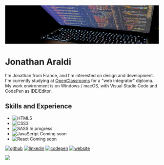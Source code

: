 ![Design & Development](https://github.com/Skies-Land/Skies-Land/blob/main/1675453939112.jpg)

# Jonathan Araldi
I'm Jonathan from France, and I'm interested on design and development. I'm currently studying at [OpenClassrooms](https://openclassrooms.com/fr/) for a "web integrator" diploma. My work environment is on Windows / macOS, with Visual Studio Code and CodePen as IDE/Editor.

## Skills and Experience
* ![HTML5](https://img.shields.io/badge/html5-%23E34F26.svg?style=for-the-badge&logo=html5&logoColor=white)
* ![CSS3](https://img.shields.io/badge/css3-%231572B6.svg?style=for-the-badge&logo=css3&logoColor=white)
* ![SASS](https://img.shields.io/badge/SASS-hotpink.svg?style=for-the-badge&logo=SASS&logoColor=white) In progress
* ![JavaScript](https://img.shields.io/badge/javascript-%23323330.svg?style=for-the-badge&logo=javascript&logoColor=%23F7DF1E) Coming soon
* ![React](https://img.shields.io/badge/react-%2320232a.svg?style=for-the-badge&logo=react&logoColor=%2361DAFB) Coming soon


[<img src='https://cdn.jsdelivr.net/npm/simple-icons@3.0.1/icons/github.svg' alt='github' height='40'>](https://github.com/Skies-Land)  [<img src='https://cdn.jsdelivr.net/npm/simple-icons@3.0.1/icons/linkedin.svg' alt='linkedin' height='40'>](https://www.linkedin.com/in/jonathan-araldi/)  [<img src='https://cdn.jsdelivr.net/npm/simple-icons@3.0.1/icons/codepen.svg' alt='codepen' height='40'>](https://codepen.io/Skies-Land)  [<img src='https://cdn.jsdelivr.net/npm/simple-icons@3.0.1/icons/icloud.svg' alt='website' height='40'>](https://jonathan-araldi-portfolio.netlify.app)  

<img align="left" width="47%" src="https://github-readme-stats.vercel.app/api/top-langs/?username=skies-land&layout=compact" />

